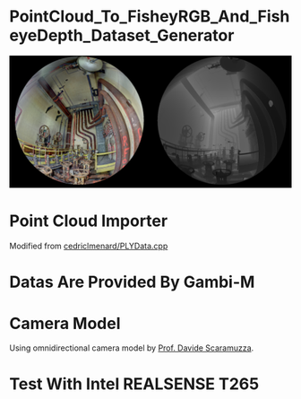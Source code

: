 # PointCloud_To_FisheyRGB_And_FisheyeDepth_Dataset_Generator

![image](https://github.com/Siidej/PointCloud_To_FisheyRGB_And_FisheyeDepth_Dataset_Generator/blob/master/example.png) 

# Point Cloud Importer
Modified from [cedriclmenard/PLYData.cpp](https://gist.github.com/cedriclmenard/264036366e359b52c37cad142a8b3d90)

# Datas Are Provided By Gambi-M

# Camera Model
Using omnidirectional camera model by [Prof. Davide Scaramuzza](https://sites.google.com/site/scarabotix/ocamcalib-toolbox).

# Test With Intel REALSENSE T265
